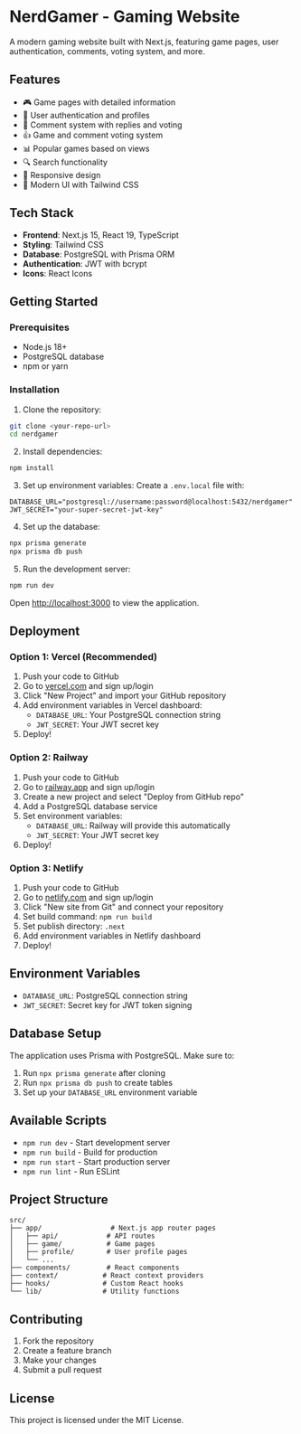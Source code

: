 # NerdGamer - Gaming Website

A modern gaming website built with Next.js, featuring game pages, user authentication, comments, voting system, and more.

## Features

- 🎮 Game pages with detailed information
- 👥 User authentication and profiles
- 💬 Comment system with replies and voting
- 👍 Game and comment voting system
- 📊 Popular games based on views
- 🔍 Search functionality
- 📱 Responsive design
- 🎨 Modern UI with Tailwind CSS

## Tech Stack

- **Frontend**: Next.js 15, React 19, TypeScript
- **Styling**: Tailwind CSS
- **Database**: PostgreSQL with Prisma ORM
- **Authentication**: JWT with bcrypt
- **Icons**: React Icons

## Getting Started

### Prerequisites

- Node.js 18+ 
- PostgreSQL database
- npm or yarn

### Installation

1. Clone the repository:
```bash
git clone <your-repo-url>
cd nerdgamer
```

2. Install dependencies:
```bash
npm install
```

3. Set up environment variables:
Create a `.env.local` file with:
```env
DATABASE_URL="postgresql://username:password@localhost:5432/nerdgamer"
JWT_SECRET="your-super-secret-jwt-key"
```

4. Set up the database:
```bash
npx prisma generate
npx prisma db push
```

5. Run the development server:
```bash
npm run dev
```

Open [http://localhost:3000](http://localhost:3000) to view the application.

## Deployment

### Option 1: Vercel (Recommended)

1. Push your code to GitHub
2. Go to [vercel.com](https://vercel.com) and sign up/login
3. Click "New Project" and import your GitHub repository
4. Add environment variables in Vercel dashboard:
   - `DATABASE_URL`: Your PostgreSQL connection string
   - `JWT_SECRET`: Your JWT secret key
5. Deploy!

### Option 2: Railway

1. Push your code to GitHub
2. Go to [railway.app](https://railway.app) and sign up/login
3. Create a new project and select "Deploy from GitHub repo"
4. Add a PostgreSQL database service
5. Set environment variables:
   - `DATABASE_URL`: Railway will provide this automatically
   - `JWT_SECRET`: Your JWT secret key
6. Deploy!

### Option 3: Netlify

1. Push your code to GitHub
2. Go to [netlify.com](https://netlify.com) and sign up/login
3. Click "New site from Git" and connect your repository
4. Set build command: `npm run build`
5. Set publish directory: `.next`
6. Add environment variables in Netlify dashboard
7. Deploy!

## Environment Variables

- `DATABASE_URL`: PostgreSQL connection string
- `JWT_SECRET`: Secret key for JWT token signing

## Database Setup

The application uses Prisma with PostgreSQL. Make sure to:

1. Run `npx prisma generate` after cloning
2. Run `npx prisma db push` to create tables
3. Set up your `DATABASE_URL` environment variable

## Available Scripts

- `npm run dev` - Start development server
- `npm run build` - Build for production
- `npm run start` - Start production server
- `npm run lint` - Run ESLint

## Project Structure

```
src/
├── app/                 # Next.js app router pages
│   ├── api/            # API routes
│   ├── game/           # Game pages
│   ├── profile/        # User profile pages
│   └── ...
├── components/         # React components
├── context/           # React context providers
├── hooks/             # Custom React hooks
└── lib/               # Utility functions
```

## Contributing

1. Fork the repository
2. Create a feature branch
3. Make your changes
4. Submit a pull request

## License

This project is licensed under the MIT License.

